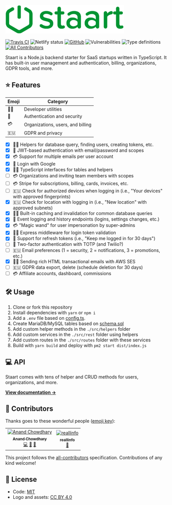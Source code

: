 ![Staart](https://raw.githubusercontent.com/AnandChowdhary/staart/master/assets/logo.png)

[![Travis CI](https://img.shields.io/travis/AnandChowdhary/staart.svg)](https://travis-ci.org/AnandChowdhary/staart)
![Netlify status](https://img.shields.io/endpoint.svg?url=https://platform.oswaldlabs.com/netlify-status/560804f0-60ab-4172-9af8-f38e0dd675f6)
[![GitHub](https://img.shields.io/github/license/anandchowdhary/staart.svg)](https://github.com/AnandChowdhary/staart/blob/master/LICENSE)
![Vulnerabilities](https://img.shields.io/snyk/vulnerabilities/github/AnandChowdhary/staart.svg)
![Type definitions](https://img.shields.io/badge/types-TypeScript-blue.svg)
[![All Contributors](https://img.shields.io/badge/all_contributors-2-orange.svg)](#contributors)

Staart is a Node.js backend starter for SaaS startups written in TypeScript. It has built-in user management and authentication, billing, organizations, GDPR tools, and more.

## ⭐ Features

| Emoji | Category |
| ----- | -------- |
| 👩‍💻 | Developer utilities |
| 🔐 | Authentication and security |
| 💳 | Organizations, users, and billing |
| 🇪🇺 | GDPR and privacy |

- [x] 👩‍💻 Helpers for database query, finding users, creating tokens, etc.
- [x] 🔐 JWT-based authentication with email/password and scopes
- [x] 💳 Support for multiple emails per user account
- [x] 🔐 Login with Google
- [x] 👩‍💻 TypeScript interfaces for tables and helpers
- [ ] 💳 Organizations and inviting team members with scopes
- [ ] 💳 Stripe for subscriptions, billing, cards, invoices, etc.
- [ ] 🇪🇺 Check for authorized devices when logging in (i.e., "Your devices" with approved fingerprints)
- [x] 🇪🇺 Check for location with logging in (i.e., "New location" with approved subnets)
- [x] 👩‍💻 Built-in caching and invalidation for common database queries
- [x] 🔐 Event logging and history endpoints (logins, settings changes, etc.)
- [x] 💳 "Magic wand" for user impersonation by super-admins
- [x] 👩‍💻 Express middleware for login token validation
- [x] 🔐 Support for refresh tokens (i.e., "Keep me logged in for 30 days")
- [ ] 🔐 Two-factor authentication with TOTP (and Twilio?)
- [ ] 🇪🇺 Email preferences (1 = security, 2 = notifications, 3 = promotions, etc.)
- [x] 👩‍💻 Sending rich HTML transactional emails with AWS SES
- [ ] 🇪🇺 GDPR data export, delete (schedule deletion for 30 days)
- [ ] 💳 Affiliate accounts, dashboard, commissions

## 🛠 Usage

1. Clone or fork this repository
1. Install dependencies with `yarn` or `npm i`
1. Add a `.env` file based on [config.ts](https://github.com/AnandChowdhary/staart/blob/master/src/config.ts).
1. Create MariaDB/MySQL tables based on [schema.sql](https://github.com/AnandChowdhary/staart/blob/master/schema.sql)
1. Add custom helper methods in the `./src/helpers` folder
1. Add custom services in the `./src/rest` folder using helpers
1. Add custom routes in the `./src/routes` folder with these services
1. Build with `yarn build` and deploy with `pm2 start dist/index.js`

## 💻 API

Staart comes with tens of helper and CRUD methods for users, organizations, and more.

**[View documentation →](https://staart.anandchowdhary.com)**

## 👥 Contributors

Thanks goes to these wonderful people ([emoji key](https://allcontributors.org/docs/en/emoji-key)):

<!-- ALL-CONTRIBUTORS-LIST:START - Do not remove or modify this section -->
<!-- prettier-ignore -->
<table><tr><td align="center"><a href="https://anandchowdhary.com/?utm_source=github&utm_campaign=about-link"><img src="https://avatars3.githubusercontent.com/u/2841780?v=4" width="100px;" alt="Anand Chowdhary"/><br /><sub><b>Anand Chowdhary</b></sub></a><br /><a href="https://github.com/AnandChowdhary/staart/commits?author=AnandChowdhary" title="Code">💻</a> <a href="https://github.com/AnandChowdhary/staart/commits?author=AnandChowdhary" title="Documentation">📖</a> <a href="#design-AnandChowdhary" title="Design">🎨</a></td><td align="center"><a href="http://komiserback@gmail.com"><img src="https://avatars3.githubusercontent.com/u/36298335?v=4" width="100px;" alt="reallinfo"/><br /><sub><b>reallinfo</b></sub></a><br /><a href="#design-reallinfo" title="Design">🎨</a></td></tr></table>

<!-- ALL-CONTRIBUTORS-LIST:END -->

This project follows the [all-contributors](https://github.com/all-contributors/all-contributors) specification. Contributions of any kind welcome!

## 📄 License

- Code: [MIT](https://github.com/AnandChowdhary/staart/blob/master/LICENSE)
- Logo and assets: [CC BY 4.0](https://creativecommons.org/licenses/by/4.0/)

